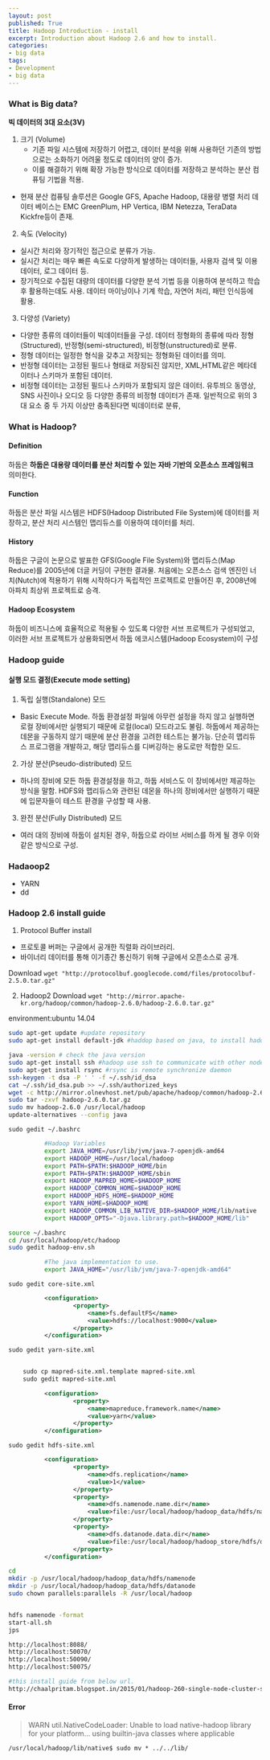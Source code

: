 ```yaml
---
layout: post
published: True
title: Hadoop Introduction - install
excerpt: Introduction about Hadoop 2.6 and how to install.
categories: 
- big data
tags:
- Development
- big data
---
```


### What is Big data?  

**빅 데이터의 3대 요소(3V)**

1. 크기 (Volume)
	- 기존 파일 시스템에 저장하기 어렵고, 데이터 분석을 위해 사용하던 기존의 방법으로는 소화하기 어려울 정도로 데이터의 양이 증가.
	- 이를 해결하기 위해 확장 가능한 방식으로 데이터를 저장하고 분석하는 분산 컴퓨팅 기법을 적용.
  - 현재 분산 컴퓨팅 솔루션은 Google GFS, Apache Hadoop, 대용량 병렬 처리 데이터 베이스는 EMC GreenPlum, HP Vertica, IBM Netezza, TeraData Kickfre등이 존재.
2. 속도 (Velocity)
  - 실시간 처리와 장기적인 접근으로 분류가 가능.
  - 실시간 처리는 매우 빠른 속도로 다양하게 발생하는 데이터들, 사용자 검색 및 이용 데이터, 로그 데이터 등.
  - 장기적으로 수집된 대량의 데이터를 다양한 분석 기법 등을 이용하여 분석하고 학습 후 활용하는데도 사용. 데이터 마이닝이나 기계 학습, 자연어 처리, 패턴 인식등에 활용.
3. 다양성 (Variety)
  - 다양한 종류의 데이터들이 빅데이터들을 구성. 데이터 정형화의 종류에 따라 정형(Structured), 반정형(semi-structured), 비정형(unstructured)로 분류.
  - 정형 데이터는 일정한 형식을 갖추고 저장되는 정형화된 데이터를 의미.
  - 반정형 데이터는 고정된 필드나 형태로 저장되진 않지만, XML,HTML같은 메타데이터나 스키마가 포함된 데이터.
  - 비정형 데이터는 고정된 필드나 스키마가 포함되지 않은 데이터. 유투븨으 동영상, SNS 사진이나 오디오 등 다양한 종류의 비정형 데이터가 존재.
일반적으로 위의 3대 요소 중 두 가지 이상만 충족된다면 빅데이터로 분류,

### What is Hadoop?

#### Definition
하둡은 **하둡은 대용량 데이터를 분산 처리할 수 있는 자바 기반의 오픈소스 프레임워크** 의미한다.

#### Function
하둡은 분산 파일 시스템은 HDFS(Hadoop Distributed File System)에 데이터를 저장하고, 분산 처리 시스템인 맵리듀스를 이용하여 데이터를 처리.

#### History
하둡은 구글이 논문으로 발표한 GFS(Google File System)와 맵리듀스(Map Reduce)를 2005년에 더글 커딩이 구현한 결과물. 처음에는 오픈소스 검색 엔진인 너치(Nutch)에 적용하기 위해 시작하다가 독립적인 프로젝트로 만들어진 후, 2008년에 아파치 최상위 프로젝트로 승격.

#### Hadoop Ecosystem
하둡이 비즈니스에 효율적으로 적용될 수 있도록 다양한 서브 프로젝트가 구성되었고, 이러한 서브 프로젝트가 상용화되면서 하둡 에코시스템(Hadoop  Ecosystem)이 구성

### Hadoop guide

#### 실행 모드 결정(Execute mode setting)
1. 독립 실행(Standalone) 모드
  - Basic Execute Mode. 하둡 환경설정 파일에 아무런 설정을 하지 않고 실행하면 로컬 장비에서만 실행되기 때문에 로컬(local) 모드라고도 불림. 하둡에서 제공하는 데몬을 구동하지 않기 때문에 분산 환경을 고려한 테스트는 불가능. 단순히 맵리듀스 프로그램을 개발하고, 해당 맵리듀스를 디버깅하는 용도로만 적합한 모드.

2. 가상 분산(Pseudo-distributed) 모드
  - 하나의 장비에 모든 하둡 환경설정을 하고, 하둡 서비스도 이 장비에서만 제공하는 방식을 말함. HDFS와 맵리듀스와 관련된 데몬을 하나의 장비에서만 실행하기 때문에 입문자들이 테스트 환경을 구성할 때 사용.

3. 완전 분산(Fully Distributed) 모드
  - 여러 대의 장비에 하둡이 설치된 경우, 하둡으로 라이브 서비스를 하게 될 경우 이와 같은 방식으로 구성.

### Hadaoop2
- YARN
- dd

### Hadoop 2.6 install guide
1. Protocol Buffer install
- 프로토콜 버퍼는 구글에서 공개한 직렬화 라이브러리.
- 바이너리 데이터를 통해 이기종간 통신하기 위해 구글에서 오픈소스로 공개.

Download
`wget "http://protocolbuf.googlecode.comd/files/protocolbuf-2.5.0.tar.gz"`

2. Hadoop2 Download
`wget "http://mirror.apache-kr.org/hadoop/common/hadoop-2.6.0/hadoop-2.6.0.tar.gz"`


environment:ubuntu 14.04

```sh
sudo apt-get update #update repository
sudo apt-get install default-jdk #haddop based on java, to install hadoop we need jdk(Java Development Kit)

java -version # check the java version
sudo apt-get install ssh #hadoop use ssh to communicate with other node.
sudo apt-get install rsync #rsync is remote synchronize daemon
ssh-keygen -t dsa -P ' ' -f ~/.ssh/id_dsa
cat ~/.ssh/id_dsa.pub >> ~/.ssh/authorized_keys
wget -c http://mirror.olnevhost.net/pub/apache/hadoop/common/hadoop-2.6.0/hadoop-2.6.0.tar.gz
sudo tar -zxvf hadoop-2.6.0.tar.gz
sudo mv hadoop-2.6.0 /usr/local/hadoop
update-alternatives --config java
```

`sudo gedit ~/.bashrc`

```bash
          #Hadoop Variables
          export JAVA_HOME=/usr/lib/jvm/java-7-openjdk-amd64
          export HADOOP_HOME=/usr/local/hadoop
          export PATH=$PATH:$HADOOP_HOME/bin
          export PATH=$PATH:$HADOOP_HOME/sbin
          export HADOOP_MAPRED_HOME=$HADOOP_HOME
          export HADOOP_COMMON_HOME=$HADOOP_HOME
          export HADOOP_HDFS_HOME=$HADOOP_HOME
          export YARN_HOME=$HADOOP_HOME
          export HADOOP_COMMON_LIB_NATIVE_DIR=$HADOOP_HOME/lib/native
          export HADOOP_OPTS="-Djava.library.path=$HADOOP_HOME/lib"
```

```sh
source ~/.bashrc
cd /usr/local/hadoop/etc/hadoop
sudo gedit hadoop-env.sh
```

```bash
          #The java implementation to use.
          export JAVA_HOME="/usr/lib/jvm/java-7-openjdk-amd64"
```
	sudo gedit core-site.xml
```xml
          <configuration>
                  <property>
                      <name>fs.defaultFS</name>
                      <value>hdfs://localhost:9000</value>
                  </property>
          </configuration>
```

`sudo gedit yarn-site.xml`

```xml
	
	sudo cp mapred-site.xml.template mapred-site.xml
	sudo gedit mapred-site.xml

```

```xml
          <configuration>
                  <property>
                      <name>mapreduce.framework.name</name>
                      <value>yarn</value>
                  </property>
          </configuration>
```

`sudo gedit hdfs-site.xml`

```xml
          <configuration>
                  <property>
                      <name>dfs.replication</name>
                      <value>1</value>
                  </property>
                  <property>
                      <name>dfs.namenode.name.dir</name>
                      <value>file:/usr/local/hadoop/hadoop_data/hdfs/namenode</value>
                  </property>
                  <property>
                      <name>dfs.datanode.data.dir</name>
                      <value>file:/usr/local/hadoop/hadoop_store/hdfs/datanode</value>
                  </property>
          </configuration>
```

```bash
cd
mkdir -p /usr/local/hadoop/hadoop_data/hdfs/namenode
mkdir -p /usr/local/hadoop/hadoop_data/hdfs/datanode
sudo chown parallels:parallels -R /usr/local/hadoop


hdfs namenode -format
start-all.sh
jps
```

```sh
http://localhost:8088/
http://localhost:50070/
http://localhost:50090/
http://localhost:50075/

#this install guide from below url.
http://chaalpritam.blogspot.in/2015/01/hadoop-260-single-node-cluster-setup-on.html
```


#### Error
>WARN util.NativeCodeLoader: Unable to load native-hadoop library for your platform... using builtin-java classes where applicable

	/usr/local/hadoop/lib/native$ sudo mv * ../../lib/